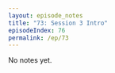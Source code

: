 ```yaml
---
layout: episode_notes
title: "73: Session 3 Intro"
episodeIndex: 76
permalink: /ep/73
---
```

No notes yet.
